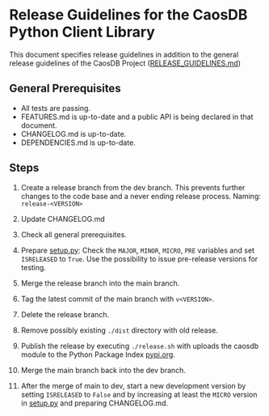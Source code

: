 # Release Guidelines for the CaosDB Python Client Library

This document specifies release guidelines in addition to the general release
guidelines of the CaosDB Project
([RELEASE_GUIDELINES.md](https://gitlab.com/caosdb/caosdb/blob/dev/RELEASE_GUIDELINES.md))

## General Prerequisites

* All tests are passing.
* FEATURES.md is up-to-date and a public API is being declared in that document.
* CHANGELOG.md is up-to-date.
* DEPENDENCIES.md is up-to-date.

## Steps

1. Create a release branch from the dev branch. This prevents further changes
   to the code base and a never ending release process. Naming: `release-<VERSION>`

2. Update CHANGELOG.md

3. Check all general prerequisites.

4. Prepare [setup.py](./setup.py): Check the `MAJOR`, `MINOR`, `MICRO`, `PRE`
   variables and set `ISRELEASED` to `True`. Use the possibility to issue
   pre-release versions for testing.

5. Merge the release branch into the main branch.

6. Tag the latest commit of the main branch with `v<VERSION>`.

7. Delete the release branch.

8. Remove possibly existing `./dist` directory with old release.

9. Publish the release by executing `./release.sh` with uploads the caosdb
   module to the Python Package Index [pypi.org](https://pypi.org).

10. Merge the main branch back into the dev branch.

11. After the merge of main to dev, start a new development version by
    setting `ISRELEASED` to `False` and by increasing at least the `MICRO`
    version in [setup.py](./setup.py) and preparing CHANGELOG.md.
